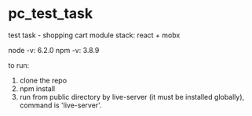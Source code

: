 # pc_test_task
test task - shopping cart module
stack: react + mobx

node -v: 6.2.0
npm -v: 3.8.9

to run:
1. clone the repo
2. npm install
3. run from public directory by live-server (it must be installed globally), command is 'live-server'.
